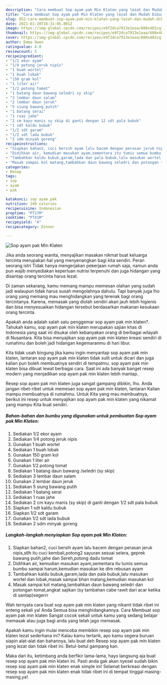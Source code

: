 ```yaml
---
description: "Cara membuat Sop ayam pak Min Klaten yang lezat dan Mudah Dibuat"
title: "Cara membuat Sop ayam pak Min Klaten yang lezat dan Mudah Dibuat"
slug: 852-cara-membuat-sop-ayam-pak-min-klaten-yang-lezat-dan-mudah-dibuat
date: 2021-01-30T16:31:05.801Z
image: https://img-global.cpcdn.com/recipes/e9f2dca7913e1eaa/680x482cq70/sop-ayam-pak-min-klaten-foto-resep-utama.jpg
thumbnail: https://img-global.cpcdn.com/recipes/e9f2dca7913e1eaa/680x482cq70/sop-ayam-pak-min-klaten-foto-resep-utama.jpg
cover: https://img-global.cpcdn.com/recipes/e9f2dca7913e1eaa/680x482cq70/sop-ayam-pak-min-klaten-foto-resep-utama.jpg
author: Emma Owen
ratingvalue: 4.8
reviewcount: 5
recipeingredient:
- "1/2 ekor ayam"
- "1/4 potong jeruk nipis"
- "1 buah wortel"
- "1 buah lobak"
- "150 gram kol"
- "1 liter air"
- "1/2 potong tomat"
- "1 batang daun bawang seledri sy skip"
- "3 lembar daun salam"
- "2 lembar daun jeruk"
- "5 siung bawang putih"
- "1 batang serai"
- "1 ruas jahe"
- "2 cm kayu manis sy skip di ganti dengan 12 sdt pala bubuk"
- "1 sdt kaldu bubuk"
- "1/2 sdt garam"
- "1/2 sdt lada bubuk"
- "2 sdm minyak goreng"
recipeinstructions:
- "Siapkan bahan2, cuci bersih ayam lalu bacem dengan perasan jeruk nipis,stlh itu cuci kembali,potong2 sayuran sesuai selera, geprek bawang putih,jahe dan Sereh,potong dadu tomat"
- "Didihkan air, kemudian masukan ayam,sementara itu tumis semua bumbu sampai harum,kemudian masukan ke dlm rebusan ayam"
- "Tambahkan kaldu bubuk,garam,lada dan pala bubuk,lalu masukan wortel dan lobak,masak sampai bhan matang,kemudian masukan kol"
- "Masak sampai kol matang,tambahkan daun bawang seledri dan potongan tomat,angkat sajikan (sy tambahan cabe rawit dari acar ketika di santap)segerrr"
categories:
- Resep
tags:
- sop
- ayam
- pak

katakunci: sop ayam pak 
nutrition: 249 calories
recipecuisine: Indonesian
preptime: "PT17M"
cooktime: "PT41M"
recipeyield: "4"
recipecategory: Dinner

---
```



![Sop ayam pak Min Klaten](https://img-global.cpcdn.com/recipes/e9f2dca7913e1eaa/680x482cq70/sop-ayam-pak-min-klaten-foto-resep-utama.jpg)

Jika anda seorang wanita, menyajikan masakan nikmat buat keluarga tercinta merupakan hal yang menyenangkan bagi kita sendiri. Peran seorang istri Tidak hanya mengerjakan pekerjaan rumah saja, namun anda pun wajib menyediakan keperluan nutrisi terpenuhi dan juga hidangan yang disantap orang tercinta harus lezat.

Di zaman  sekarang, kamu memang mampu memesan olahan yang sudah jadi walaupun tidak harus susah mengolahnya dahulu. Tapi banyak juga lho orang yang memang mau menghidangkan yang terenak bagi orang tercintanya. Karena, memasak yang diolah sendiri akan jauh lebih higienis dan bisa menyesuaikan hidangan tersebut berdasarkan makanan kesukaan orang tercinta. 



Apakah anda adalah salah satu penggemar sop ayam pak min klaten?. Tahukah kamu, sop ayam pak min klaten merupakan sajian khas di Indonesia yang saat ini disukai oleh kebanyakan orang di berbagai wilayah di Nusantara. Kita bisa menyajikan sop ayam pak min klaten kreasi sendiri di rumahmu dan boleh jadi hidangan kegemaranmu di hari libur.

Kita tidak usah bingung jika kamu ingin menyantap sop ayam pak min klaten, lantaran sop ayam pak min klaten tidak sulit untuk dicari dan juga kalian pun boleh membuatnya sendiri di tempatmu. sop ayam pak min klaten bisa dibuat lewat berbagai cara. Saat ini ada banyak banget resep modern yang menjadikan sop ayam pak min klaten lebih mantap.

Resep sop ayam pak min klaten juga sangat gampang dibikin, lho. Anda jangan ribet-ribet untuk memesan sop ayam pak min klaten, lantaran Kalian mampu membuatnya di rumahmu. Untuk Kita yang mau membuatnya, berikut ini resep untuk menyajikan sop ayam pak min klaten yang nikamat yang mampu Kita buat sendiri.

<!--inarticleads1-->

##### Bahan-bahan dan bumbu yang digunakan untuk pembuatan Sop ayam pak Min Klaten:

1. Sediakan 1/2 ekor ayam
1. Sediakan 1/4 potong jeruk nipis
1. Gunakan 1 buah wortel
1. Sediakan 1 buah lobak
1. Gunakan 150 gram kol
1. Gunakan 1 liter air
1. Gunakan 1/2 potong tomat
1. Sediakan 1 batang daun bawang /seledri (sy skip)
1. Sediakan 3 lembar daun salam
1. Gunakan 2 lembar daun jeruk
1. Sediakan 5 siung bawang putih
1. Sediakan 1 batang serai
1. Sediakan 1 ruas jahe
1. Sediakan 2 cm kayu manis (sy skip) di ganti dengan 1/2 sdt pala bubuk
1. Siapkan 1 sdt kaldu bubuk
1. Siapkan 1/2 sdt garam
1. Gunakan 1/2 sdt lada bubuk
1. Sediakan 2 sdm minyak goreng




<!--inarticleads2-->

##### Langkah-langkah menyiapkan Sop ayam pak Min Klaten:

1. Siapkan bahan2, cuci bersih ayam lalu bacem dengan perasan jeruk nipis,stlh itu cuci kembali,potong2 sayuran sesuai selera, geprek bawang putih,jahe dan Sereh,potong dadu tomat
1. Didihkan air, kemudian masukan ayam,sementara itu tumis semua bumbu sampai harum,kemudian masukan ke dlm rebusan ayam
1. Tambahkan kaldu bubuk,garam,lada dan pala bubuk,lalu masukan wortel dan lobak,masak sampai bhan matang,kemudian masukan kol
1. Masak sampai kol matang,tambahkan daun bawang seledri dan potongan tomat,angkat sajikan (sy tambahan cabe rawit dari acar ketika di santap)segerrr




Wah ternyata cara buat sop ayam pak min klaten yang nikamt tidak ribet ini enteng sekali ya! Anda Semua bisa menghidangkannya. Cara Membuat sop ayam pak min klaten Sangat cocok sekali untuk kamu yang sedang belajar memasak atau juga bagi anda yang telah jago memasak.

Apakah kamu ingin mulai mencoba membikin resep sop ayam pak min klaten lezat sederhana ini? Kalau kamu tertarik, ayo kamu segera buruan siapin alat-alat dan bahannya, lalu buat deh Resep sop ayam pak min klaten yang lezat dan tidak ribet ini. Betul-betul gampang kan. 

Maka dari itu, ketimbang anda berfikir lama-lama, hayo langsung aja buat resep sop ayam pak min klaten ini. Pasti anda gak akan nyesel sudah bikin resep sop ayam pak min klaten enak simple ini! Selamat berkreasi dengan resep sop ayam pak min klaten enak tidak ribet ini di tempat tinggal masing-masing,ya!.


